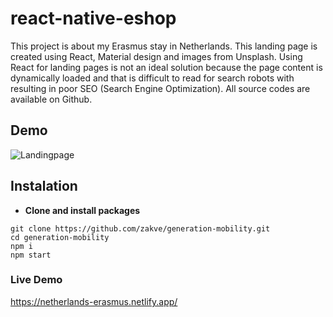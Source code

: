 # react-native-eshop
This project is about my Erasmus stay in Netherlands.
This landing page is created using React, Material design and images from Unsplash. Using React for landing pages is not an ideal solution because the page content is dynamically loaded and that is difficult to read for search robots with resulting in poor SEO (Search Engine Optimization). All source codes are available on Github.

## Demo
![Landingpage](/assets/screenshots/Landingpage.png)

## Instalation
*	**Clone and install packages**
```
git clone https://github.com/zakve/generation-mobility.git
cd generation-mobility
npm i
npm start
```

### Live Demo
https://netherlands-erasmus.netlify.app/